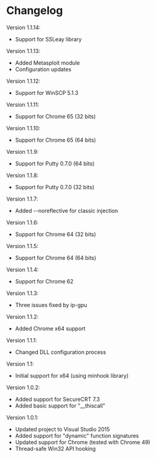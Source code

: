 # Changelog

Version 1.1.14:
- Support for SSLeay library

Version 1.1.13:
- Added Metasploit module
- Configuration updates

Version 1.1.12:
- Support for WinSCP 5.1.3

Version 1.1.11:
- Support for Chrome 65 (32 bits)

Version 1.1.10:
- Support for Chrome 65 (64 bits)

Version 1.1.9:
- Support for Putty 0.7.0 (64 bits)

Version 1.1.8:
- Support for Putty 0.7.0 (32 bits)

Version 1.1.7:
- Added --noreflective for classic injection

Version 1.1.6:
- Support for Chrome 64 (32 bits)

Version 1.1.5:
- Support for Chrome 64 (64 bits)

Version 1.1.4:
- Support for Chrome 62

Version 1.1.3:
- Three issues fixed by ip-gpu

Version 1.1.2:
- Added Chrome x64 support

Version 1.1.1:
- Changed DLL configuration process

Version 1.1:
- Initial support for x64 (using minhook library)

Version 1.0.2:
- Added support for SecureCRT 7.3
- Added basic support for "__thiscall"

Version 1.0.1:
- Updated project to Visual Studio 2015
- Added support for "dynamic" function signatures
- Updated support for Chrome (tested with Chrome 49)
- Thread-safe Win32 API hooking